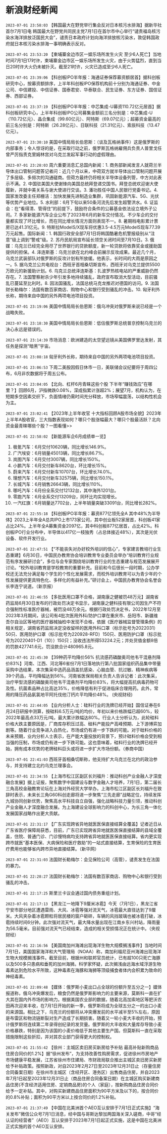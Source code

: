 # 新浪财经新闻
`2023-07-01 23:58:03` 【韩国最大在野党举行集会反对日本核污水排海】据新华社首尔7月1日电 韩国最大在野党共同民主党7月1日在首尔市中心举行“谴责福岛核污染水海洋排放泛国民大会”，谴责日本政府计划向海洋排放核污染水，敦促韩国政府就日本核污染水排海一事明确表示反对。

`2023-07-01 23:53:20` 【柬埔寨金边市区一娱乐场所发生火灾 至少6人死亡】当地时间7月1日17时许，柬埔寨金边市区一娱乐场所发生火灾，由于火势猛烈，直到当日20时许大火仍未被扑灭。截至21时许，火灾已造成至少6人死亡。

`2023-07-01 23:39:06` 【科创板IPO半年报：海通证券保荐募资额居首】据科创板研究中心，按募资额排序，上半年科创板IPO保荐机构前十分别为海通证券、中金公司、中信建投、中信证券、国泰君安、华泰联合、民生证券、东方证券、国信证券、西部证券。

`2023-07-01 23:37:19` 【科创板IPO半年报：中芯集成-U募资110.72亿元居首】据科创板研究中心，上半年科创板IPO公司募集金额前三名分别是：中芯集成-U（110.72亿元）、晶合集成（99.60亿元）、阿特斯（69.07亿元）；超募资金最高的前三名分别是：阿特斯（26.28亿元）、日联科技（21.31亿元）、索辰科技（13.47亿元）。

`2023-07-01 23:30:10` 美国中情局局长伯恩斯：（谈及瓦格纳事件）这是俄罗斯的内部事务；令人惊讶的是，在采取行动之前，俄罗斯瓦格纳雇佣兵负责人普里戈任曾严厉指责克里姆林宫对乌克兰发起军事行动的虚假理由。

`2023-07-01 23:28:03` 周六重要消息汇总国内新闻：1. 商务部新闻发言人就荷兰半导体出口管制问题答记者问：近几个月以来，中荷双方就半导体出口管制问题开展了多层级、多频次的沟通磋商。但荷方最终仍将相关半导体设备列管，中方对此表示不满。2. 中国驻美国大使谢锋向美国总统拜登递交国书。拜登总统欢迎谢大使履新，并就中美关系与谢大使进行交谈。3. 潘功胜任中国人民银行党委书记。4. 国家发改委主任郑栅洁：加快发展先进制造业集群，巩固新能源汽车、5G、光伏等优势产业地位。5. 水利部：6月下旬以来50条河流先后发生超警洪水。6. 证监会：在“看得清、管得住”的前提下，鼓励符合条件的公募基金依法设立境外子公司。7. 多家新能源汽车企业公布了2023年6月的新车交付情况。不少车企的交付量都实现了环比增长，而在同比增长情况方面则表现不一。8. 暑期档电影累计票房已达41.31亿元。9. 特斯拉ModelS/X现车将优惠3.5-4.5万元ModelS现车77.39万元起售。国际新闻：1. 韩国行政安全部7月1日将韩国酷暑危机警报级别从“注意”级上调到“警戒”级。2. 苏丹民航局宣布延长领空关闭时间至7月10日。3. 俄媒：乌克兰已经完全用尽了世界银行的贷款额度，新一轮贷款将依靠奖金或援助国提供的担保。4. 泽连斯基：乌克兰欲在北约峰会前展示反攻成果。最近几个月，乌克兰武装部队对俄罗斯的反攻计划有所放缓。他表示，长时间的大雨是原因之一。5. 据乌克兰公共电视台：西班牙首相桑切斯宣布，西班牙对乌克兰提供5500万欧元的新援助计划。6. 乌克兰总统泽连斯基：扎波罗热核电站的严重威胁仍然存在。7. 法国警察射杀少年引发多地持续骚乱，政府宣布取消大型活动，目前骚乱已蔓延至比利时。8. 因法国骚乱，法国总统马克龙推迟对德国的访问。9. 法国财长勒梅尔：法国有数百家商店、购物中心和银行受到骚乱的冲击。10. 匈牙利外长称，期待来自中国的另外两项电池项目投资。

`2023-07-01 23:19:06` 美国中情局局长伯恩斯：俄乌冲突对俄罗斯来说已经是一个战略失败。

`2023-07-01 23:18:30` 美国中情局局长伯恩斯：低估俄罗斯总统普京控制乌克兰的决心永远是错误的。

`2023-07-01 23:14:39` 市场消息：欧洲建造的太空望远镜从美国佛罗里达发射，其任务是探测“暗黑”宇宙。

`2023-07-01 23:08:18` 匈牙利外长称，期待来自中国的另外两项电池项目投资。

`2023-07-01 23:06:53` 下周二美股因假日休市一日，美联储会议纪要将于周四公布，6月非农数据将于周五公布。

`2023-07-01 23:04:05` 【北向、杠杆6月青睐这些个股 下半年“赚钱效应”在哪里？】回顾6月，沪指微跌0.08%，深成指累计涨超2%；展望7月，机构认为，在短期多空因素交织下，负面情绪仍需时间充分释放，市场窄幅震荡，以结构性机会为主。

`2023-07-01 23:02:41` 【2023年上半年收官 十大指标回顾A股市场全貌】2023年上半年A股收官，三大指数表现如何？哪只个股涨幅最大？哪只个股最活跃？北向资金最青睐哪些个股？一图看懂>>

`2023-07-01 22:58:02` 【新能源车企6月成绩单一览】
1. 极氪汽车：6月交付10620辆，同比增长146.9%。
2. 广汽埃安：6月销量45013辆，同比增长86.7%。
3. 岚图汽车：6月交付3007辆，同比增长150%。
4. 小鹏汽车：6月交付新车8620台，环比增长15%。
5. 蔚来汽车：6月交付新车10707台，环比增长74.0%。
6. 理想汽车：6月交付新车32575辆，同比增长150.1%。
7. 长城汽车：6月销售26643辆，同比增长110%。
8. 哪吒汽车：6月份全系交付12132台，其中海外1201台。
9. 零跑汽车：6月全系交付13209台，同环比均实现增长。
10. 一汽红旗：6月销量达7702台，上半年销量突破33091台，同比增长282%。

`2023-07-01 22:55:18` 【科创板IPO半年报：募资877亿领先全A 其中48%为半导体】2023上半年全A总共IPO上市173家公司，其中创业板52家居首，科创板41家占比24%。上半年全A募集资金2097亿，其中科创板877亿居首，占比42%。科创板IPO行业分布中，半导体以417亿一枝独秀（占总体接近48%），其次是光伏设备、软件开发行业。

`2023-07-01 22:47:51` 【“不能丧失对办好校外培训的信心”，专家建言教培行业生态重建】6月30日，中国民办教育协会培训教育专业委员会举办“培训教育行业规范有序发展研讨会”，多位与会专家围绕培训教育行业的生态重建与规范发展展开讨论。“校外培训教育是学校教育的重要补充。目前和今后很长一段时期，公办学校还无法充分满足每个学生的个性化发展需求，而校外培训教育可以为青少年的个性发展提供更具特色化、多样化的有益补充。”研讨会上，中国民办教育协会名誉会长李连宁说道。（新京报）

`2023-07-01 22:46:55` 【多批医用口罩不合格，湖南康之健被罚48万元】湖南省药监局6月30日发布的行政处罚决定书显示，湖南康之健科技有限公司因生产不符合强制性标准医疗器械，被罚没48万余元。根据行政处罚决定书，2022年12月至2023年3月期间，该公司有4批次医用外科/防护口罩在重庆市、岳阳市、新疆维吾尔自治区等地的医疗器械抽检中发现不合格，依据《医疗器械监督管理条例》的相关规定，湖南省药监局决定没收留样的医用外科口罩（标示批号为2022031）50只、医用防护口罩（标示批号为220928-RFD）150只、医用防护口罩（标示批号为20220401-D1（10））150只；没收违法所得53224.2元；并处货值金额8倍的罚款427741.6元，罚没款合计480965.8元。

`2023-07-01 22:45:30`   【39种药平均降价56% 抗流感药磷酸奥司他韦干混悬剂降价83%】河南、江西、河北等6省份7月1日落地执行第八批国家组织药品集中带量采购中选结果，本次集采中选药品涵盖抗感染、心脑血管、抗过敏、精神疾病等39个药品，平均降幅达到56%。河南省医保局相关负责人告诉记者：此次集采，治疗甲型流感的磷酸奥司他韦干混悬剂平均降价83%，将大幅提高抗病毒药物可及性。抗菌素品种占比高达35%，价格降低有利于促进临床合理用药。此外，常用的降压药品氨氯地平阿托伐他汀钙片平均降价48%。 (央视财经)

`2023-07-01 22:44:05` 【业内分析人士：硅料行业的洗牌已经开始】国信证券在6月24日研报中测算，按硅料6.5万元/吨的均价，年初以来价格跌幅已超60%，较2022年最高点33万元/吨，最大累计跌幅达80%。行业人士分析认为，此轮硅料价格大跌主要原因是，厂商库存积压过高、硅料产能投产高峰预期、上下游博弈加剧等。随着行业竞争进入白热化，市场或仍有进一步下跌的可能。对于硅料价格的未来预期，业内分析人士表示，在产能大量投放的背景下，预计硅料价格会受到相当强的压制，市场或仍有进一步下跌可能。这也意味着，硅料行业的洗牌已经开始，拥有成本优势的老牌硅料巨头或将进一步扩大市场份额。（券商中国）

`2023-07-01 22:41:03` 西班牙首相桑切斯称，他支持扩大乌克兰在北约的政治参与，并支持建立北约乌克兰理事会。

`2023-07-01 22:34:55` 【上海市松江区副区长刘福升：推动科创产业金融人才深度融合发展】据上证报，聚焦数字中国建设与数字金融人才培养，7月1日，第二届长三角高校金融教育论坛在上海对外经贸大学举办。上海市松江区副区长刘福升在致辞时表示，未来长三角G60科创走廊将进一步聚焦“三先走廊”战略定位，持续发挥九城协同创新优势，聚焦高水平科技自立自强，强化战略科技力量引领，推动科创产业金融人才深度融合发展。为上海建设全球影响力的科创中心，为长三角一体化发展国家战略作出更大贡献。

`2023-07-01 22:31:17` 【广东实现跨省异地就医医保直接结算全覆盖】记者近日从广东省医疗保障局获悉，目前，广东已实现跨省异地就医医保直接结算的县域全覆盖，住院、普通门诊、门诊慢特病均支持跨省异地就医医保直接结算。省内更实现跨市就医“基本医保、大病保险和医疗救助”的一站式直接结算，生育保险的生育医疗费用也能够省内跨市异地直接结算。（新华网）

`2023-07-01 22:31:03` 法国财长勒梅尔：会见保险公司（高管），谴责发生在法国的暴力。

`2023-07-01 22:28:27` 法国财长勒梅尔：法国有数百家商店、购物中心和银行受到骚乱的冲击。

`2023-07-01 22:17:25` 斯里兰卡议会通过国内债务重组计划。

`2023-07-01 22:17:13` 【黑龙江一地降下9厘米冰雹】今天（7月1日），黑龙江省宁安市部分地区遭遇雷雨、大风、冰雹等强对流天气，冰雹最大直径达到了9厘米。大风夹杂着冰雹颗粒将居民楼的窗户砸碎，车辆的风挡玻璃也被冰雹打破，冰雹持续时间6分钟。此次强对流天气，最大降水量出现在江南乡东兴村站，降雨量为56.5毫米。目前强对流天气已经结束，造成的相关受损情况正在统计中。（央视财经）

`2023-07-01 22:16:56` 【美国南加州海滩出现海洋生物大规模搁浅事件】当地时间7月1日，美国国家海洋和大气管理局（NOAA）称，南加利福尼亚州海滩出现海洋生物大规模搁浅事件。截至目前，根据州和联邦官员统计，已有超100只死亡海豚以及500多只患病和垂死的加州海狮。科学家怀疑，此次搁浅由远海水域浮游生物毒素达到危险水平所致，这种毒素在海豚和海狮等顶级捕食者体内会积累为致命的神经毒素。

`2023-07-01 22:09:48` 【媒体：俄罗斯小麦出口占全球的份额升至五分之一】媒体报道称，俄乌冲突爆发后，粮食仍然是俄罗斯影响力的主要来源，莫斯科一直在扩大其在国内外市场的影响力。根据美国农业部的数据，随着北高加索地区等肥沃农田再次迎来丰收，在7月1日开始的新一季，俄罗斯将成为全球五分之一的出口小麦的来源国。相比之下，乌克兰的份额将从冲突爆发前的水平减半至5%左右，原因是布雷区和物流链断裂对生产造成了长期损害。随着又一轮小麦大丰收的开始，预计俄罗斯将连续第二年录得创纪录的发货量。俄罗斯的大丰收和大量库存导致小麦价格暴跌，特别是因为该国的小麦价格低于其他主要生产国。但莫斯科一直在采取措施限制这些折扣，并对其农业部门获得更大的控制权。

`2023-07-01 21:55:42`   【徐州：主城区卖旧房买新房给予补贴 最高补贴新购商品住房合同价的1.2%】据“徐州发布”，为支持改善性购房需求，促进徐州市房地产市场健康平稳发展，江苏省徐州市住建局、市财政局联合推出主城区卖旧房买新房给予补贴政策。按照新政，对自2023年2月27日至2023年12月31日止（存量住房合同备案日期）在徐州市主城区（含经开区、港务区）出售商品住房，并自2023年7月1日起至2023年12月31日止（商品住房合同备案日期）在主城区购买新建商品住房(不含经济适用住房、定销商品房)的个人（家庭），按新购商品住房合同价给予一定补贴。其中，对购买新建商品住房面积为90平方米及以下的，按合同价的0.8%补贴；面积为90平方米以上按合同价的1.2%补贴。

`2023-07-01 21:37:49` 【中国在北美洲首个AEO互认安排于7月1日正式实施】“海关发布”微信公众号7月1日消息，经中国与哥斯达黎加两国海关深入磋商，中哥“经认证的经营者”（AEO）互认安排于2023年7月1日起正式实施，这是中国在北美洲正式实施的首个AEO互认安排。


